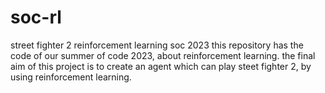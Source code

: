 # soc-rl
street fighter 2 reinforcement learning soc 2023 
this repository has the code of our summer of code 2023, about reinforcement learning.
the final aim of this project is to create an agent which can play steet fighter 2, by using reinforcement learning.
